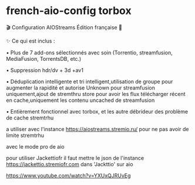 # french-aio-config torbox

🎬 Configuration AIOStreams Édition française 🚀

✨ Ce qui est inclus :

• Plus de 7 add-ons sélectionnés avec soin (Torrentio, streamfusion, MediaFusion, TorrentsDB, etc.)

• Suppression hdr/dv + 3d +av1

• Déduplication intelligente et tri intelligent,utilisation de groupe pour augmenter la rapidité et autorise Unknown pour streamfusion uniquement,ajout de stremthru store pour avoir les flux télécharger récent en cache,uniquement les contenu uncached de streamfusion

• Entièrement fonctionnel avec torbox, et les autre débrideur des problème de cache stremtrhu

a utiliser avec l'instance https://aiostreams.stremio.ru/ pour ne pas avoir de limite stremtrhu

avec le mode pro de aio

pour utiliser Jackettiofr il faut mettre le json de l'instance https://jackettio.stremiofr.com dans 'Jackttio' sur aio

https://www.youtube.com/watch?v=YXUxQJRUvEg
